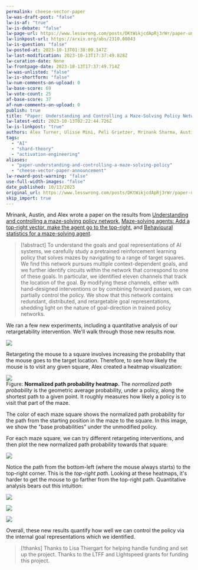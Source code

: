 ```yaml
---
permalink: cheese-vector-paper
lw-was-draft-post: "false"
lw-is-af: "true"
lw-is-debate: "false"
lw-page-url: https://www.lesswrong.com/posts/DKtWikjcdApRj3rWr/paper-understanding-and-controlling-a-maze-solving-policy
lw-linkpost-url: https://arxiv.org/abs/2310.08043
lw-is-question: "false"
lw-posted-at: 2023-10-13T01:38:09.147Z
lw-last-modification: 2023-10-13T17:37:49.828Z
lw-curation-date: None
lw-frontpage-date: 2023-10-13T17:37:49.714Z
lw-was-unlisted: "false"
lw-is-shortform: "false"
lw-num-comments-on-upload: 0
lw-base-score: 69
lw-vote-count: 25
af-base-score: 37
af-num-comments-on-upload: 0
publish: true
title: "Paper: Understanding and Controlling a Maze-Solving Policy Network"
lw-latest-edit: 2023-10-13T02:22:44.726Z
lw-is-linkpost: "true"
authors: Alex Turner, Ulisse Mini, Peli Grietzer, Mrinank Sharma, Austin Meek, Monte MacDiarmid, and Lisa Thiergart
tags: 
  - "AI"
  - "shard-theory"
  - "activation-engineering"
aliases: 
  - "paper-understanding-and-controlling-a-maze-solving-policy"
  - "cheese-vector-paper-announcement"
lw-reward-post-warning: "false"
use-full-width-images: "false"
date_published: 10/13/2023
original_url: https://www.lesswrong.com/posts/DKtWikjcdApRj3rWr/paper-understanding-and-controlling-a-maze-solving-policy
skip_import: true
---
```

Mrinank, Austin, and Alex wrote a paper on the results from [Understanding and controlling a maze-solving policy network](/understanding-and-controlling-a-maze-solving-policy-network), [Maze-solving agents: Add a top-right vector, make the agent go to the top-right](/top-right-steering-vector), and [Behavioural statistics for a maze-solving agent](/statistics-of-a-maze-solving-network).

> [!abstract]
> To understand the goals and goal representations of AI systems, we carefully study a pretrained reinforcement learning policy that solves mazes by navigating to a range of target squares. We find this network pursues multiple context-dependent goals, and we further identify circuits within the network that correspond to one of these goals. In particular, we identified eleven channels that track the location of the goal. By modifying these channels, either with hand-designed interventions or by combining forward passes, we can partially control the policy. We show that this network contains redundant, distributed, and retargetable goal representations, shedding light on the nature of goal-direction in trained policy networks.

We ran a few new experiments, including a quantitative analysis of our retargetability intervention. We'll walk through those new results now. 

![](https://assets.turntrout.com/static/images/posts/jbwksgzxm1h8hzspvypz.avif)

Retargeting the mouse to a square involves increasing the probability that the mouse goes to the target location. Therefore, to see how likely the mouse is to visit any given square, Alex created a heatmap visualization:

![](https://assets.turntrout.com/static/images/posts/qd9kbctvk3rdljml2mt6.avif)
<br/>Figure: **Normalized path probability heatmap.** The _normalized path probability_ is the geometric average probability, under a policy, along the shortest path to a given point. It roughly measures how likely a policy is to visit that part of the maze.  
  
The color of each maze square shows the normalized path probability for the path from the starting position in the maze to the square. In this image, we show the "base probabilities" under the unmodified policy.

For each maze square, we can try different retargeting interventions, and then plot the new normalized path probability towards that square:

![](https://assets.turntrout.com/static/images/posts/vu1sqt3tg7fczncelr2r.avif)

Notice the path from the bottom-left (where the mouse always starts) to the top-right corner. This is the _top-right path_. Looking at these heatmaps, it's harder to get the mouse to go farther from the top-right path. Quantitative analysis bears out this intuition:

![](https://assets.turntrout.com/static/images/posts/hxt1sr3sbkmj5m9a22l6.avif)
<br/>

![](https://assets.turntrout.com/static/images/posts/o7jxdzslsiwmqchamffu.avif)
<br/>

![](https://assets.turntrout.com/static/images/posts/quxikddjem0pmtuiutxx.avif)

Overall, these new results quantify how well we can control the policy via the internal goal representations which we identified.

> [!thanks]
>Thanks to Lisa Thiergart for helping handle funding and set up the project. Thanks to the LTFF and Lightspeed grants for funding this project.